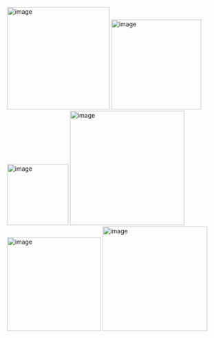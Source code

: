 <img width="238" alt="image" src="https://github.com/AliChahaMahamat/assignement4__25207/assets/146058643/52f7d9f3-4dbc-4e4f-9455-0f599cf363b7">



<img width="209" alt="image" src="https://github.com/AliChahaMahamat/assignement4__25207/assets/146058643/d2c64240-c7c2-42b4-9793-7bb768da156e">




<img width="142" alt="image" src="https://github.com/AliChahaMahamat/assignement4__25207/assets/146058643/4672492d-97a8-45dc-9153-dcca15f487d8">




<img width="266" alt="image" src="https://github.com/AliChahaMahamat/assignement4__25207/assets/146058643/e6eb62ee-d389-4787-8d5f-b54fab716754">




<img width="218" alt="image" src="https://github.com/AliChahaMahamat/assignement4__25207/assets/146058643/8ddaa9e4-f83a-400a-afdb-54f5dc078793">




<img width="243" alt="image" src="https://github.com/AliChahaMahamat/assignement4__25207/assets/146058643/197cacce-afe7-497b-9769-440872022913">
